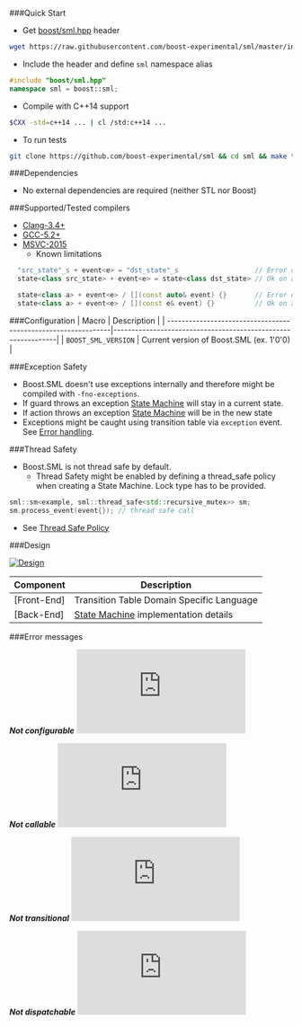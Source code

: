 ###Quick Start

* Get [boost/sml.hpp](https://raw.githubusercontent.com/boost-experimental/sml/master/include/boost/sml.hpp) header
```sh
wget https://raw.githubusercontent.com/boost-experimental/sml/master/include/boost/sml.hpp
```

* Include the header and define `sml` namespace alias
```cpp
#include "boost/sml.hpp"
namespace sml = boost::sml;
```

* Compile with C++14 support
```sh
$CXX -std=c++14 ... | cl /std:c++14 ...
```

* To run tests
```sh
git clone https://github.com/boost-experimental/sml && cd sml && make test
```

###Dependencies

* No external dependencies are required (neither STL nor Boost)

###Supported/Tested compilers

* [Clang-3.4+](https://travis-ci.org/boost-experimental/sml)
* [GCC-5.2+](https://travis-ci.org/boost-experimental/sml)
* [MSVC-2015](https://ci.appveyor.com/project/krzysztof-jusiak/sml)
    * Known limitations

```cpp
  "src_state"_s + event<e> = "dst_state"_s                   // Error on MSVC-2015, Ok on GCC-5+, Clang-3.4+
  state<class src_state> + event<e> = state<class dst_state> // Ok on all supported compilers
```

```cpp
  state<class a> + event<e> / [](const auto& event) {}       // Error on MSVC-2015, Ok on GCC-5+, Clang-3.4+
  state<class a> + event<e> / [](const e& event) {}          // Ok on all supported compilers
```

###Configuration
| Macro                                                         | Description                                                  |
| --------------------------------------------------------------|--------------------------------------------------------------|
| `BOOST_SML_VERSION`                                           | Current version of Boost.SML (ex. 1'0'0)                |


###Exception Safety

* Boost.SML doesn't use exceptions internally and therefore might be compiled with `-fno-exceptions`.
* If guard throws an exception [State Machine](user_guide.md##sm-state-machine) will stay in a current state.
* If action throws an exception [State Machine](user_guide.md##sm-state-machine) will be in the new state
* Exceptions might be caught using transition table via `exception` event. See [Error handling](tutorial.md#8-error-handling).

###Thread Safety

* Boost.SML is not thread safe by default.
  * Thread Safety might be enabled by defining a thread_safe policy when creating a State Machine. Lock type has to be provided.

```cpp
sml::sm<example, sml::thread_safe<std::recursive_mutex>> sm;
sm.process_event(event{}); // thread safe call
```

* See [Thread Safe Policy](user_guide.md#policies)

###Design

[![Design](images/sml.png)](images/sml.png)

| Component    | Description |
| ------------ | ----------- |
| [Front-End]  | Transition Table Domain Specific Language |
| [Back-End]   | [State Machine](user_guide.md##sm-state-machine) implementation details |

###Error messages

***Not configurable***
![CPP](https://raw.githubusercontent.com/boost-experimental/sml/master/example/errors/not_configurable.cpp)

***Not callable***
![CPP](https://raw.githubusercontent.com/boost-experimental/sml/master/example/errors/not_callable.cpp)

***Not transitional***
![CPP](https://raw.githubusercontent.com/boost-experimental/sml/master/example/errors/not_transitional.cpp)

***Not dispatchable***
![CPP](https://raw.githubusercontent.com/boost-experimental/sml/master/example/errors/not_dispatchable.cpp)

[Boost.MSM-eUML]: http://www.boost.org/doc/libs/1_60_0/libs/msm/doc/HTML/ch03s04.html
[Boost.MSM3-eUML2]: https://htmlpreview.github.io/?https://raw.githubusercontent.com/boostorg/msm/msm3/doc/HTML/ch03s05.html
[Boost.Statechart]: http://www.boost.org/doc/libs/1_60_0/libs/statechart/doc/tutorial.html

